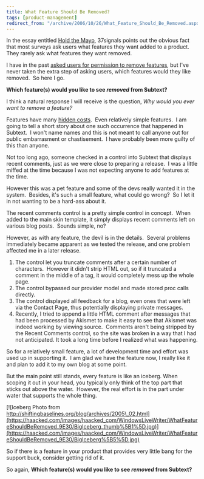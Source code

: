 ```yaml
---
title: What Feature Should Be Removed?
tags: [product-management]
redirect_from: "/archive/2006/10/26/What_Feature_Should_Be_Removed.aspx/"
---
```


In the essay entitled [Hold the
Mayo](http://gettingreal.37signals.com/ch05_Hold_the_Mayo.php#footer "Hold the Mayo"),
37signals points out the obvious fact that most surveys ask users what
features they want added to a product.  They rarely ask what features
they want removed.

I have in the past [asked users for permission to remove
features](https://haacked.com/archive/2006/09/16/A_Few_Questions_For_Subtext_Users.aspx "A Few Questions"),
but I've never taken the extra step of asking users, which features
would they like removed.  So here I go. 

**Which feature(s) would you like to see *removed* from Subtext?**

I think a natural response I will receive is the question, *Why would
you ever want to remove a feature?*

Features have many [hidden
costs](http://gettingreal.37signals.com/ch05_Hidden_Costs.php "Hidden Costs"). 
Even relatively simple features.  I am going to tell a short story about
one such occurrence that happened in Subtext.  I won't name names and
this is not meant to call anyone out for public embarrasment or
chastisement.  I have probably been more guilty of this than anyone.

Not too long ago, someone checked in a control into Subtext that
displays recent comments, just as we were close to preparing a release. 
I was a little miffed at the time because I was not expecting anyone to
add features at the time.

However this was a pet feature and some of the devs really wanted it in
the system.  Besides, it's such a small feature, what could go wrong? 
So I let it in not wanting to be a hard-ass about it.

The recent comments control is a pretty simple control in concept.  When
added to the main skin template, it simply displays recent comments left
on various blog posts.  Sounds simple, no?

However, as with any feature, the devil is in the details.  Several
problems immediately became apparent as we tested the release, and one
problem affected me in a later release.

1.  The control let you truncate comments after a certain number of
    characters.  However it didn't strip HTML out, so if it truncated a
    comment in the middle of a tag, it would completely mess up the
    whole page.
2.  The control bypassed our provider model and made stored proc calls
    directly.
3.  The control displayed all feedback for a blog, even ones that were
    left via the Contact Page, thus potentially displaying private
    messages.
4.  Recently, I tried to append a little HTML comment after messages
    that had been processed by Akismet to make it easy to see that
    Akismet was indeed working by viewing source.  Comments aren't being
    stripped by the Recent Comments control, so the site was broken in a
    way that I had not anticipated. It took a long time before I
    realized what was happening.

So for a relatively small feature, a lot of development time and effort
was used up in supporting it.  I am glad we have the feature now, I
really like it and plan to add it to my own blog at some point.

But the main point still stands, every feature is like an iceberg. When
scoping it out in your head, you typically only think of the top part
that sticks out above the water.  However, the real effort is in the
part under water that supports the whole thing.

[![Iceberg Photo from
http://shiftingbaselines.org/blog/archives/2005\_02.html](https://haacked.com/images/haacked_com/WindowsLiveWriter/WhatFeatureShouldBeRemoved_9E30/BigIceberg_thumb%5B1%5D.jpg)](https://haacked.com/images/haacked_com/WindowsLiveWriter/WhatFeatureShouldBeRemoved_9E30/BigIceberg%5B5%5D.jpg)

So if there is a feature in your product that provides very little bang
for the support buck, consider getting rid of it.

So again, **Which feature(s) would you like to see *removed* from
Subtext?**


